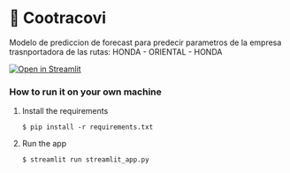 # 🚌 Cootracovi

Modelo de prediccion de forecast para predecir parametros de la empresa trasnportadora de las rutas: HONDA - ORIENTAL - HONDA

[![Open in Streamlit](https://static.streamlit.io/badges/streamlit_badge_black_white.svg)](https://blank-app-template.streamlit.app/)

### How to run it on your own machine

1. Install the requirements

   ```
   $ pip install -r requirements.txt
   ```

2. Run the app

   ```
   $ streamlit run streamlit_app.py
   ```
